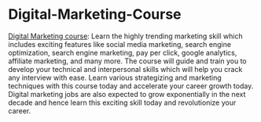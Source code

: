 # Digital-Marketing-Course
[Digital Marketing course](https://www.a2nacademy.com/course/digital-marketing-course): Learn the highly trending marketing skill which includes exciting features like social media marketing, search engine optimization, search engine marketing, pay per click, google analytics, affiliate marketing, and many more. The course will guide and train you to develop your technical and interpersonal skills which will help you crack any interview with ease. Learn various strategizing and marketing techniques with this course today and accelerate your career growth today. Digital marketing jobs are also expected to grow exponentially in the next decade and hence learn this exciting skill today and revolutionize your career.
